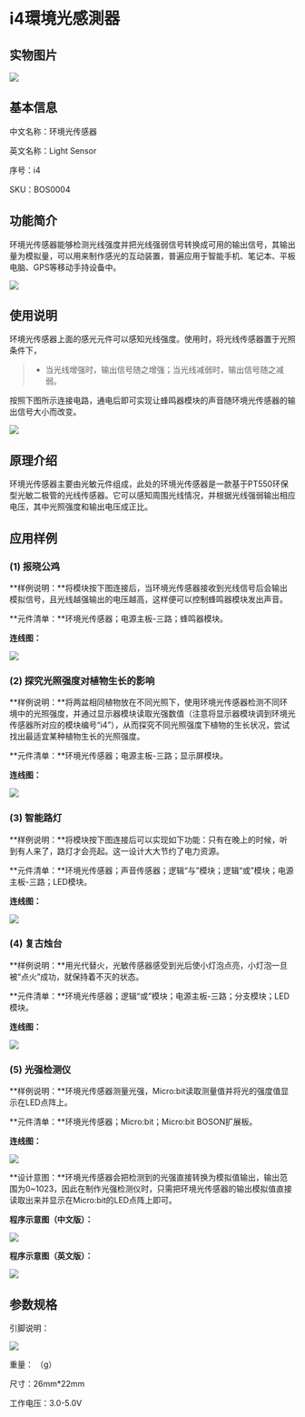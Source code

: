 # i4環境光感測器

## 实物图片

![](.gitbook/assets/boson-huan-jing-guang-chuan-gan-qi-shi-wu-tu-pian.jpg)

## 基本信息

中文名称：环境光传感器

英文名称：Light Sensor

序号：i4

SKU：BOS0004

## 功能简介

环境光传感器能够检测光线强度并把光线强弱信号转换成可用的输出信号，其输出量为模拟量，可以用来制作感光的互动装置，普遍应用于智能手机、笔记本、平板电脑、GPS等移动手持设备中。

![](.gitbook/assets/boson-huan-jing-guang-chuan-gan-qi-mo-kuai-jian-jie.png)

## 使用说明

环境光传感器上面的感光元件可以感知光线强度。使用时，将光线传感器置于光照条件下，

> * 当光线增强时，输出信号随之增强；当光线减弱时，输出信号随之减弱。

按照下图所示连接电路，通电后即可实现让蜂鸣器模块的声音随环境光传感器的输出信号大小而改变。

![](.gitbook/assets/boson-huan-jing-guang-chuan-gan-qi-shi-yong-shuo-ming.png)

## 原理介绍

环境光传感器主要由光敏元件组成，此处的环境光传感器是一款基于PT550环保型光敏二极管的光线传感器。它可以感知周围光线情况，并根据光线强弱输出相应电压，其中光照强度和输出电压成正比。

## 应用样例

### \(1\) 报晓公鸡

**样例说明：**将模块按下图连接后，当环境光传感器接收到光线信号后会输出模拟信号，且光线越强输出的电压越高，这样便可以控制蜂鸣器模块发出声音。

**元件清单：**环境光传感器；电源主板-三路；蜂鸣器模块。

**连线图：**

![](.gitbook/assets/boson-huan-jing-guang-chuan-gan-qi-ying-yong-yang-li-1-lian-xian-tu.png)

### \(2\) 探究光照强度对植物生长的影响

**样例说明：**将两盆相同植物放在不同光照下，使用环境光传感器检测不同环境中的光照强度，并通过显示器模块读取光强数值（注意将显示器模块调到环境光传感器所对应的模块编号“i4”），从而探究不同光照强度下植物的生长状况，尝试找出最适宜某种植物生长的光照强度。

**元件清单：**环境光传感器；电源主板-三路；显示屏模块。

**连线图：**

![](.gitbook/assets/boson-huan-jing-guang-chuan-gan-qi-ying-yong-yang-li-2-lian-xian-tu.png)

### \(3\) 智能路灯

**样例说明：**将模块按下图连接后可以实现如下功能：只有在晚上的时候，听到有人来了，路灯才会亮起。这一设计大大节约了电力资源。

**元件清单：**环境光传感器；声音传感器；逻辑“与”模块；逻辑“或”模块；电源主板-三路；LED模块。

**连线图：**

![](.gitbook/assets/boson-huan-jing-guang-chuan-gan-qi-ying-yong-yang-li-3-lian-xian-tu.png)

### \(4\) 复古烛台

**样例说明：**用光代替火，光敏传感器感受到光后使小灯泡点亮，小灯泡一旦被“点火”成功，就保持着不灭的状态。

**元件清单：**环境光传感器；逻辑“或”模块；电源主板-三路；分支模块；LED模块。

**连线图：**

![](.gitbook/assets/boson-huan-jing-guang-chuan-gan-qi-ying-yong-yang-li-4-lian-xian-tu.png)

### \(5\) 光强检测仪

**样例说明：**环境光传感器测量光强，Micro:bit读取测量值并将光的强度值显示在LED点阵上。

**元件清单：**环境光传感器；Micro:bit；Micro:bit BOSON扩展板。

**连线图：**

![](.gitbook/assets/boson-huan-jing-guang-chuan-gan-qi-ying-yong-yang-li-5-lian-xian-tu.png)

**设计意图：**环境光传感器会把检测到的光强直接转换为模拟值输出，输出范围为0~1023，因此在制作光强检测仪时，只需把环境光传感器的输出模拟值直接读取出来并显示在Micro:bit的LED点阵上即可。

**程序示意图（中文版）：**

![](.gitbook/assets/boson-huan-jing-guang-chuan-gan-qi-ying-yong-yang-li-5-cheng-xu-shi-yi-tu-zhong-wen-ban.png)

**程序示意图（英文版）：**

![](.gitbook/assets/boson-huan-jing-guang-chuan-gan-qi-ying-yong-yang-li-5-cheng-xu-shi-yi-tu-ying-wen-ban.png)

## 参数规格

引脚说明：

![](.gitbook/assets/boson-huan-jing-guang-chuan-gan-qi-yin-jiao-shuo-ming.png)

重量： （g）

尺寸：26mm\*22mm

工作电压：3.0-5.0V

